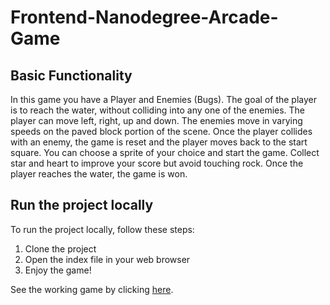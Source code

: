 Frontend-Nanodegree-Arcade-Game
===============================

## Basic Functionality

In this game you have a Player and Enemies (Bugs). The goal of the player is to reach the water, without colliding into any one of the enemies. The player can move left, right, up and down. The enemies move in varying speeds on the paved block portion of the scene. Once the player collides with an enemy, the game is reset and the player moves back to the start square. You can choose a sprite of your choice and start the game. Collect star and heart to improve your score but avoid touching rock. Once the player reaches the water, the game is won.

## Run the project locally

To run the project locally, follow these steps:

1. Clone the project
2. Open the index file in your web browser
3. Enjoy the game!


See the working game by clicking [here](https://beastmaster07.github.io/arcade-game).
